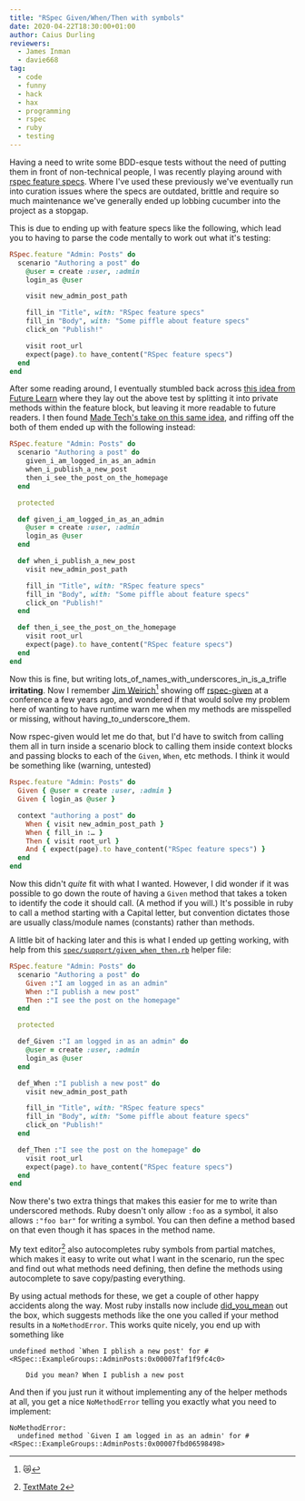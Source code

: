 ```yaml
---
title: "RSpec Given/When/Then with symbols"
date: 2020-04-22T18:30:00+01:00
author: Caius Durling
reviewers:
  - James Inman
  - davie668
tag:
  - code
  - funny
  - hack
  - hax
  - programming
  - rspec
  - ruby
  - testing
---
```


Having a need to write some BDD-esque tests without the need of putting them in front of non-technical people, I was recently playing around with [rspec feature specs][]. Where I've used these previously we've eventually run into curation issues where the specs are outdated, brittle and require so much maintenance we've generally ended up lobbing cucumber into the project as a stopgap.

This is due to ending up with feature specs like the following, which lead you to having to parse the code mentally to work out what it's testing:

```ruby
RSpec.feature "Admin: Posts" do
  scenario "Authoring a post" do
    @user = create :user, :admin
    login_as @user

    visit new_admin_post_path

    fill_in "Title", with: "RSpec feature specs"
    fill_in "Body", with: "Some piffle about feature specs"
    click_on "Publish!"

    visit root_url
    expect(page).to have_content("RSpec feature specs")
  end
end
```

After some reading around, I eventually stumbled back across [this idea from Future Learn][futurelearn] where they lay out the above test by splitting it into private methods within the feature block, but leaving it more readable to future readers. I then found [Made Tech's take on this same idea][madetech], and riffing off the both of them ended up with the following instead:

```ruby
RSpec.feature "Admin: Posts" do
  scenario "Authoring a post" do
    given_i_am_logged_in_as_an_admin
    when_i_publish_a_new_post
    then_i_see_the_post_on_the_homepage
  end

  protected

  def given_i_am_logged_in_as_an_admin
    @user = create :user, :admin
    login_as @user
  end

  def when_i_publish_a_new_post
    visit new_admin_post_path

    fill_in "Title", with: "RSpec feature specs"
    fill_in "Body", with: "Some piffle about feature specs"
    click_on "Publish!"
  end

  def then_i_see_the_post_on_the_homepage
    visit root_url
    expect(page).to have_content("RSpec feature specs")
  end
end
```

Now this is fine, but writing lots\_of\_names\_with\_underscores\_in\_is\_a\_trifle **irritating**. Now I remember [Jim Weirich][][^1] showing off [rspec-given][] at a conference a few years ago, and wondered if that would solve my problem here of wanting to have runtime warn me when my methods are misspelled or missing, without having\_to\_underscore\_them.

Now rspec-given would let me do that, but I'd have to switch from calling them all in turn inside a scenario block to calling them inside context blocks and passing blocks to each of the `Given`, `When`, etc methods. I think it would be something like (warning, untested)

```ruby
Rspec.feature "Admin: Posts" do
  Given { @user = create :user, :admin }
  Given { login_as @user }

  context "authoring a post" do
    When { visit new_admin_post_path }
    When { fill_in :… }
    Then { visit root_url }
    And { expect(page).to have_content("RSpec feature specs") }
  end
end
```

Now this didn't _quite_ fit with what I wanted. However, I did wonder if it was possible to go down the route of having a `Given` method that takes a token to identify the code it should call. (A method if you will.) It's possible in ruby to call a method starting with a Capital letter, but convention dictates those are usually class/module names (constants) rather than methods.

A little bit of hacking later and this is what I ended up getting working, with help from this [`spec/support/given_when_then.rb`][gwt.rb] helper file:

```ruby
RSpec.feature "Admin: Posts" do
  scenario "Authoring a post" do
    Given :"I am logged in as an admin"
    When :"I publish a new post"
    Then :"I see the post on the homepage"
  end

  protected

  def_Given :"I am logged in as an admin" do
    @user = create :user, :admin
    login_as @user
  end

  def_When :"I publish a new post" do
    visit new_admin_post_path

    fill_in "Title", with: "RSpec feature specs"
    fill_in "Body", with: "Some piffle about feature specs"
    click_on "Publish!"
  end

  def_Then :"I see the post on the homepage" do
    visit root_url
    expect(page).to have_content("RSpec feature specs")
  end
end
```

Now there's two extra things that makes this easier for me to write than underscored methods. Ruby doesn't only allow `:foo` as a symbol, it also allows `:"foo bar"` for writing a symbol. You can then define a method based on that even though it has spaces in the method name.

My text editor[^2] also autocompletes ruby symbols from partial matches, which makes it easy to write out what I want in the scenario, run the spec and find out what methods need defining, then define the methods using autocomplete to save copy/pasting everything.

By using actual methods for these, we get a couple of other happy accidents along the way. Most ruby installs now include [did_you_mean][] out the box, which suggests methods like the one you called if your method results in a `NoMethodError`. This works quite nicely, you end up with something like

```
undefined method `When I pblish a new post' for #<RSpec::ExampleGroups::AdminPosts:0x00007faf1f9fc4c0>

    Did you mean? When I publish a new post
```

And then if you just run it without implementing any of the helper methods at all, you get a nice `NoMethodError` telling you exactly what you need to implement:

```
NoMethodError:
  undefined method `Given I am logged in as an admin' for #<RSpec::ExampleGroups::AdminPosts:0x00007fbd06598498>
```


[rspec feature specs]: https://relishapp.com/rspec/rspec-rails/docs/feature-specs/feature-spec
[futurelearn]: https://www.futurelearn.com/info/blog/how-we-write-readable-feature-tests-with-rspec
[madetech]: https://www.madetech.com/blog/feature-testing-with-rspec
[Jim Weirich]: https://weirichinstitute.com/about
[rspec-given]: https://github.com/rspec-given/rspec-given
[gwt.rb]: https://gist.github.com/caius/606b80252b176e353fe0893f8888dbbf
[did_you_mean]: https://github.com/ruby/did_you_mean

[^1]: 😿
[^2]: [TextMate 2](https://macromates.com)
